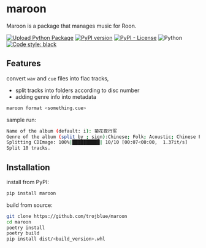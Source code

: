 # maroon
Maroon is a package that manages music for Roon.

[![Upload Python Package](https://github.com/trojblue/maroon/actions/workflows/python-publish.yml/badge.svg)](https://github.com/trojblue/maroon/actions/workflows/python-publish.yml)
[![PyPI version](https://badge.fury.io/py/maroon.svg)](https://badge.fury.io/py/maroon)
[![PyPI - License](https://img.shields.io/pypi/l/maroon)](https://www.gnu.org/licenses/gpl-3.0.en.html)
![Python](https://img.shields.io/badge/python-3.10-blue.svg) 
[![Code style: black](https://img.shields.io/badge/code%20style-black-000000.svg)](https://github.com/psf/black)


## Features
convert `wav` and `cue` files into flac tracks, 
- split tracks into folders according to disc number
- adding genre info into metadata
```bash
maroon format <something.cue>
```
sample run:
```bash
Name of the album (default: i): 菊花夜行军
Genre of the album (split by ; sign):Chinese; Folk; Acoustic; Chinese Folk; Avant Folk; Folk Rock
Splitting CDImage: 100%|██████████| 10/10 [00:07<00:00,  1.37it/s]
Split 10 tracks.
```


## Installation
install from PyPI:
```bash
pip install maroon
```

build from source:
```bash
git clone https://github.com/trojblue/maroon
cd maroon
poetry install
poetry build
pip install dist/<build_version>.whl
```
